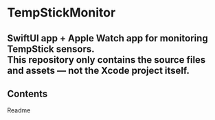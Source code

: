 # TempStickMonitor

SwiftUI app + Apple Watch app for monitoring TempStick sensors.  
This repository only contains the **source files** and assets — not the Xcode project itself.
---

## Contents

Readme
